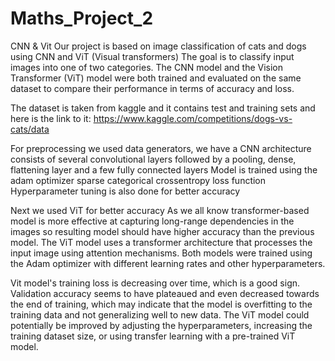 # Maths_Project_2
CNN &amp; Vit
Our project is based on image classification of cats and dogs using CNN and ViT (Visual transformers)
The goal is to classify input images into one of two categories. The CNN model and the Vision Transformer (ViT) model were both trained and evaluated on the same dataset to compare their performance in terms of accuracy and loss.


The dataset is taken from kaggle and it contains test and training sets and here is the link to it: https://www.kaggle.com/competitions/dogs-vs-cats/data

For preprocessing we used data generators, we have a CNN architecture consists of several convolutional layers followed by a pooling, dense, flattening layer and a few fully connected layers
Model is trained using the adam optimizer sparse categorical crossentropy loss function
Hyperparameter tuning is also done for better accuracy

Next we used ViT for better accuracy
As we all know transformer-based model is more effective at capturing long-range dependencies in the images so resulting model should have higher accuracy than the previous model. The ViT model uses a transformer architecture that processes the input image using attention mechanisms. Both models were trained using the Adam optimizer with different learning rates and other hyperparameters.

Vit model's training loss is decreasing over time, which is a good sign. Validation accuracy seems to have plateaued and even decreased towards the end of training, which may indicate that the model is overfitting to the training data and not generalizing well to new data. The ViT model could potentially be improved by adjusting the hyperparameters, increasing the training dataset size, or using transfer learning with a pre-trained ViT model.




